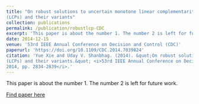 ```yaml
---
title: "On robust solutions to uncertain monotone linear complementarity problems
(LCPs) and their variants"
collection: publications
permalink: /publication/robustlcp-CDC
excerpt: 'This paper is about the number 1. The number 2 is left for future work.'
date: 2014-12-15
venue: '53rd IEEE Annual Conference on Decision and Control (CDC)'
paperurl: 'https://doi.org/10.1109/CDC.2014.7039824'
citation: 'Yue Xie and Uday V. Shanbhag. (2014). &quot;On robust solutions to uncertain monotone linear complementarity problems
(LCPs) and their variants.&quot; <i>53rd IEEE Annual Conference on Decision and Control (CDC), Los Angeles, CA,
2014, pp. 2834-2839</i>.'
---
```

This paper is about the number 1. The number 2 is left for future work.

[Find paper here](https://doi.org/10.1109/CDC.2014.7039824)
